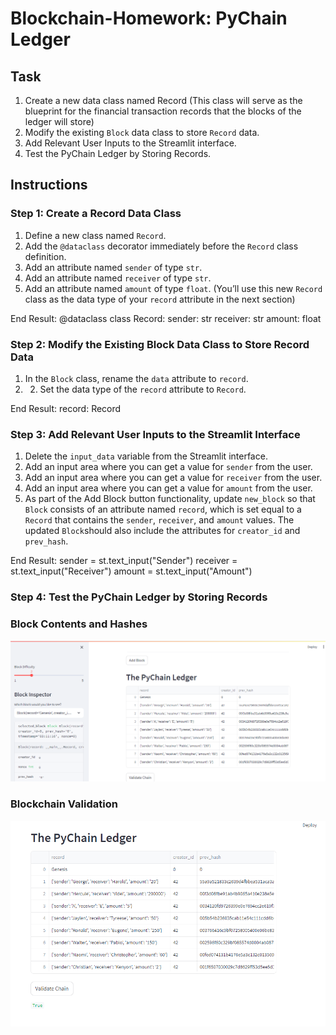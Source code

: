 # Blockchain-Homework: PyChain Ledger

## Task
1. Create a new data class named Record (This class will serve as the blueprint for the financial transaction records that the blocks of the ledger will store)
2. Modify the existing `Block` data class to store `Record` data.
3. Add Relevant User Inputs to the Streamlit interface.
4. Test the PyChain Ledger by Storing Records.

## Instructions
### Step 1: Create a Record Data Class

1. Define a new class named `Record`.
2. Add the `@dataclass` decorator immediately before the `Record` class definition.
3. Add an attribute named `sender` of type `str`.
4. Add an attribute named `receiver` of type `str`.
5. Add an attribute named `amount` of type `float`.
(You’ll use this new `Record` class as the data type of your `record` attribute in the next section)

End Result: 
@dataclass
class Record:
    sender: str
    receiver: str
    amount: float

### Step 2: Modify the Existing Block Data Class to Store Record Data

1. In the `Block` class, rename the `data` attribute to `record`.
2.  2. Set the data type of the `record` attribute to `Record`.
  
End Result:
  record: Record

### Step 3: Add Relevant User Inputs to the Streamlit Interface

1. Delete the `input_data` variable from the Streamlit interface.
2. Add an input area where you can get a value for `sender` from the user.
3. Add an input area where you can get a value for `receiver` from the user.
4. Add an input area where you can get a value for `amount` from the user.
5. As part of the Add Block button functionality, update `new_block` so that `Block` consists of an attribute named `record`, which is set equal to a `Record` that contains the `sender`, `receiver`, and `amount` values. The updated `Block`should also include the attributes for `creator_id` and `prev_hash`.

End Result:
sender = st.text_input("Sender")
receiver = st.text_input("Receiver")
amount = st.text_input("Amount")

### Step 4: Test the PyChain Ledger by Storing Records

### Block Contents and Hashes
![image](./Images/Block_Content.png)
### Blockchain Validation
![image](./Images/Validation.png)
